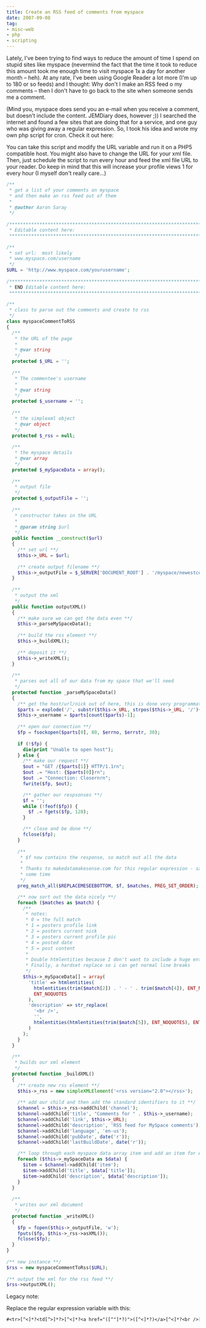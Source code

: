 ```yaml
---
title: Create an RSS feed of comments from myspace
date: 2007-09-08
tag:
- misc-web
- php
- scripting
---
```

Lately, I've been trying to find ways to reduce the amount of time I spend on stupid sites like myspace (nevermind the fact that the time it took to reduce this amount took me enough time to visit myspace 1x a day for another month – heh). At any rate, I've been using Google Reader a lot more (I'm up to 180 or so feeds) and I thought: Why don't I make an RSS feed o my comments – then I don't have to go back to the site when someone sends me a comment. 

<!--more-->

(Mind you, myspace does send you an e-mail when you receive a comment, but doesn't include the content. JEMDiary does, however ;)) I searched the internet and found a few sites that are doing that for a service, and one guy who was giving away a regular expression. So, I took his idea and wrote my own php script for cron. Check it out here:

You can take this script and modify the URL variable and run it on a PHP5 compatible host. You might also have to change the URL for your xml file. Then, just schedule the script to run every hour and feed the xml file URL to your reader. Do keep in mind that this will increase your profile views 1 for every hour (I myself don't really care...)

```php
/**
 * get a list of your comments on myspace
 * and then make an rss feed out of them
 *
 * @author Aaron Saray
 */
 
/***********************************************************************************
 * Editable content here:
 **********************************************************************************/
 
/**
 * set url:  most likely
 * www.myspace.com/username
 */
$URL = 'http://www.myspace.com/yourusername';
 
/***********************************************************************************
 * END Editable content here:
 **********************************************************************************/
 
/**
 * class to parse out the comments and create to rss
 */
class myspaceCommentToRSS
{
  /**
   * the URL of the page
   *
   * @var string
   */
  protected $_URL = '';
 
  /**
   * The commentee's username
   *
   * @var string
   */
  protected $_username = '';
 
  /**
   * the simplexml object
   * @var object
   */
  protected $_rss = null;
 
  /**
   * the myspace details
   * @var array
   */
  protected $_mySpaceData = array();
 
  /**
   * output file
   */
  protected $_outputFile = '';
 
  /**
   * constructor takes in the URL
   *
   * @param string $url
   */
  public function __construct($url)
  {
    /** set url **/
    $this->_URL = $url;
 
    /** create output filename **/
    $this->_outputFile = $_SERVER['DOCUMENT_ROOT'] . '/myspace/newestcomments.xml';
  }
 
  /**
   * output the xml
   */
  public function outputXML()
  {
    /** make sure we can get the data even **/
    $this->_parseMySpaceData();
 
    /** build the rss element **/
    $this->_buildXML();
 
    /** deposit it **/
    $this->_writeXML();
  }
 
  /**
   * parses out all of our data from my space that we'll need
   */
  protected function _parseMySpaceData()
  {
    /** get the host/url/nick out of here, this is done very programmatically **/
    $parts = explode('/', substr($this->_URL, strpos($this->_URL, '/')+2));
    $this->_username = $parts[count($parts)-1];
 
    /** open our connection **/
    $fp = fsockopen($parts[0], 80, $errno, $errstr, 30);
 
    if (!$fp) {
      die(print "Unable to open host");
    } else {
      /** make our request **/
      $out = "GET /{$parts[1]} HTTP/1.1rn";
      $out .= "Host: {$parts[0]}rn";
      $out .= "Connection: Closernrn";
      fwrite($fp, $out);

      /** gather our respsonses **/
      $f = '';
      while (!feof($fp)) {
        $f .= fgets($fp, 128);
      }

      /** close and be done **/
      fclose($fp);
    }
    
    /**
     * $f now contains the response, so match out all the data
     *
     * Thanks to makedatamakesense.com for this regular expression - saved me
     * some time
     */
    preg_match_all($REPLACEMESEEBOTTOM, $f, $matches, PREG_SET_ORDER);

    /** now sort out the data nicely **/
    foreach ($matches as $match) {
      /**
       * notes:
       * 0 = the full match
       * 1 = posters profile link
       * 2 = posters current nick
       * 3 = posters current profile pic
       * 4 = posted date
       * 5 = post content
       *
       * Double htmlentities because I don't want to include a huge entity file
       * Finally, a hardset replace so i can get normal line breaks
       */
      $this->_mySpaceData[] = array(
        'title' => htmlentities(
          htmlentities(trim($match[2]) . ' - ' . trim($match[4]), ENT_NOQUOTES), 
          ENT_NOQUOTES
        ),
        'description' => str_replace(
          '<br />', 
          '', 
          htmlentities(htmlentities(trim($match[5]), ENT_NOQUOTES), ENT_NOQUOTES)
        )
      );
    }
  }
 
  /**
   * builds our xml element
   */
  protected function _buildXML()
  {
    /** create new rss element **/
    $this->_rss = new simpleXMLElement('<rss version="2.0"></rss>');
 
    /** add our child and then add the standard identifiers to it **/
    $channel = $this->_rss->addChild('channel');
    $channel->addChild('title', "Comments for " . $this->_username);
    $channel->addChild('link', $this->_URL);
    $channel->addChild('description', 'RSS feed for MySpace comments');
    $channel->addChild('language', 'en-us');
    $channel->addChild('pubDate', date('r'));
    $channel->addChild('lastBuildDate', date('r'));

    /** loop through each myspace data array item and add an item for each **/
    foreach ($this->_mySpaceData as $data) {
      $item = $channel->addChild('item');
      $item->addChild('title', $data['title']);
      $item->addChild('description', $data['description']);
    }
  }
 
  /**
   * writes our xml document
   */
  protected function _writeXML()
  {
    $fp = fopen($this->_outputFile, 'w');
    fputs($fp, $this->_rss->asXML());
    fclose($fp);
  }
}
 
/** new instance **/
$rss = new myspaceCommentToRss($URL);
 
/** output the xml for the rss feed **/
$rss->outputXML();
```

Legacy note: 

Replace the regular expression variable with this:

```txt
#<tr>[^<]*?<td[^>]*?>[^<]*?<a href="([^"]*?)">([^<]*?)</a>[^<]*?<br />[^<]*?<br />[^<]*?<a[^>]*?>[^<]*<img src="([^"]*?)"[^>]*?>[^<]*?</a>.*?</td>[^<]*?<td[^>]*?>[^<]*<span[^>]*?>([^<]*?)</span>[^<]*<br />[^<]*<br />(.*?)</td>[^<]*?</tr>#is
```
